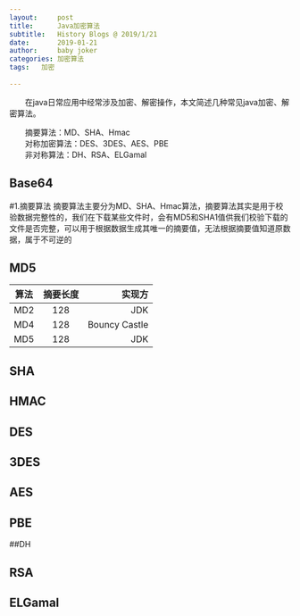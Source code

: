 ```yaml
---
layout:     post
title:      Java加密算法
subtitle:   History Blogs @ 2019/1/21
date:       2019-01-21
author:     baby joker
categories:	加密算法
tags:	加密
		
---
```

　　在java日常应用中经常涉及加密、解密操作，本文简述几种常见java加密、解密算法。

  
　　摘要算法：MD、SHA、Hmac  
　　对称加密算法：DES、3DES、AES、PBE  
　　非对称算法：DH、RSA、ELGamal



## Base64





#1.摘要算法
摘要算法主要分为MD、SHA、Hmac算法，摘要算法其实是用于校验数据完整性的，我们在下载某些文件时，会有MD5和SHA1值供我们校验下载的文件是否完整，可以用于根据数据生成其唯一的摘要值，无法根据摘要值知道原数据，属于不可逆的

## MD5
| 算法       |	摘要长度      | 实现方 |
| ---------- |:-------------:| -----:|
| MD2     	 | 128	 | 	 JDK |
| MD4     	 | 128     |Bouncy Castle|
| MD5 		 | 128     |   JDK |




## SHA





## HMAC





## DES




## 3DES



## AES




## PBE


##DH

## RSA




## ELGamal

